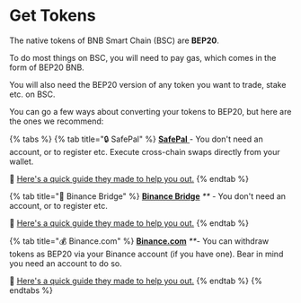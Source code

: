 # Get Tokens

The native tokens of BNB Smart Chain (BSC) are **BEP20**.

To do most things on BSC, you will need to pay gas, which comes in the form of BEP20 BNB.

You will also need the BEP20 version of any token you want to trade, stake etc. on BSC.

You can go a few ways about converting your tokens to BEP20, but here are the ones we recommend:

{% tabs %}
{% tab title="🔒 SafePal" %}
[**SafePal** ](https://safepal.io/download)- You don't need an account, or to register etc. Execute cross-chain swaps directly from your wallet.

📖 [Here's a quick guide they made to help you out.](https://docs.safepal.io/safepal-app/cross-chain-swap-tutorial)
{% endtab %}

{% tab title="🌉 Binance Bridge" %}
[**Binance Bridge**](https://www.binance.org/en/bridge) _\*\*_ - You don't need an account, or to register etc.

📖 [Here's a quick guide they made to help you out.](https://docs.binance.org/smart-chain/guides/bridge-v2.html)
{% endtab %}

{% tab title="💰 Binance.com" %}
[**Binance.com**](https://github.com/pancakeswap/pancake-document/tree/255db0c7af28df2f9c1209daa5cdbd774490a666/get-started/www.binance.com) _\*\*_- You can withdraw tokens as BEP20 via your Binance account (if you have one). Bear in mind you need an account to do so.

📖 [Here's a quick guide they made to help you out.](https://www.binance.com/en/support/faq/85a1c394ac1d489fb0bfac0ef2fceafd)
{% endtab %}
{% endtabs %}
